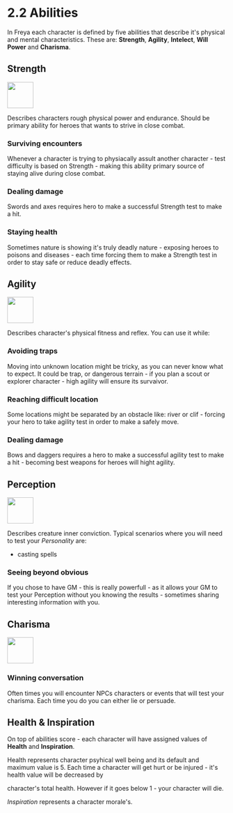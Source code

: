 # 2.2 Abilities
In Freya each character is defined by five abilities that describe it's physical and mental characteristics. These are: **Strength**, **Agility**, **Intelect**, **Will Power** and **Charisma**.


## **Strength**

<img src="https://raw.githubusercontent.com/inausoft/freya/master/Graphics/strength_icon.png" width="60"/>

Describes characters rough physical power and endurance. Should be primary ability for heroes that wants to strive in close combat.
### Surviving encounters
Whenever a character is trying to physiacally assult another character - test difficulty is based on Strength - making this ability primary source of staying alive during close combat.

### Dealing damage
Swords and axes requires hero to make a successful Strength test to make a hit.

### Staying health
Sometimes nature is showing it's truly deadly nature - exposing heroes to poisons and diseases - each time forcing them to make a Strength test in order to stay safe or reduce deadly effects.

## **Agility** 
<img src="https://raw.githubusercontent.com/inausoft/freya/master/Graphics/agility_icon.png" width="60"/>

Describes character's physical fitness and reflex. You can use it while:

### Avoiding traps 
Moving into unknown location might be tricky, as you can never know what to expect. It could be trap, or dangerous terrain - if you plan a scout or explorer character - high agility will ensure its survaivor.

### Reaching difficult location
Some locations might be separated by an obstacle like: river or clif - forcing your hero to take agility test in order to make a safely move.

### Dealing damage
Bows and daggers requires a hero to make a successful agility test to make a hit - becoming best weapons for heroes will hight agility. 

## **Perception**
<img src="https://raw.githubusercontent.com/inausoft/freya/master/Graphics/willpower_icon.png" width="60"/> 

Describes creature inner conviction. Typical scenarios where you will need to test your *Personality* are: 
- casting spells
### Seeing beyond obvious
If you chose to have GM - this is really powerfull - as it allows your GM to test your Perception without you knowing the results - sometimes sharing interesting information with you.

## Charisma
<img src="https://raw.githubusercontent.com/inausoft/freya/master/Graphics/charisma_icon.png" width="60"/>  

### Winning conversation
Often times you will encounter NPCs characters or events that will test your charisma. Each time you do you can either lie or persuade.

## Health & Inspiration
On top of abilities score - each character will have assigned values of **Health** and **Inspiration**.

Health represents character psyhical well being and its default and maximum value is 5. Each time a character will get hurt or be injured - it's health value will be decreased by 

character's total health. However if it goes below 1 - your character will die.

*Inspiration* represents a character morale's. 

 